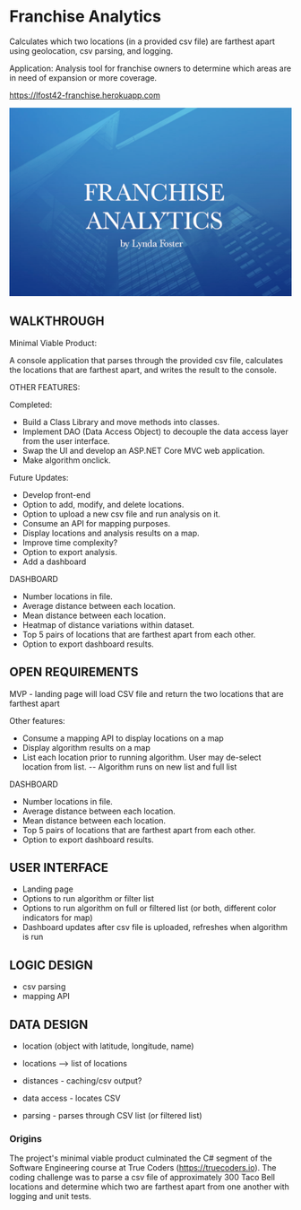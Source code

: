 # Franchise Analytics

Calculates which two locations (in a provided csv file) are farthest apart using geolocation, csv parsing, and logging. 

Application: Analysis tool for franchise owners to determine which areas are in need of expansion or more coverage.

https://lfost42-franchise.herokuapp.com 

![My App](./app.png)

## WALKTHROUGH

Minimal Viable Product:

A console application that parses through the provided csv file, calculates the locations that are farthest apart, and writes the result to the console. 

OTHER FEATURES:

Completed: 

- Build a Class Library and move methods into classes.
- Implement DAO (Data Access Object) to decouple the data access layer from the user interface.
- Swap the UI and develop an ASP.NET Core MVC web application. 
- Make algorithm onclick.

Future Updates:

- Develop front-end
- Option to add, modify, and delete locations. 
- Option to upload a new csv file and run analysis on it. 
- Consume an API for mapping purposes. 
- Display locations and analysis results on a map. 
- Improve time complexity?
- Option to export analysis.
- Add a dashboard 

DASHBOARD

- Number locations in file.
- Average distance between each location.
- Mean distance between each location. 
- Heatmap of distance variations within dataset. 
- Top 5 pairs of locations that are farthest apart from each other. 
- Option to export dashboard results.

## OPEN REQUIREMENTS
MVP
	- landing page will load CSV file and return the two locations that are farthest apart

Other features:

- Consume a mapping API to display locations on a map
- Display algorithm results on a map
- List each location prior to running algorithm. User may de-select location from list.
	-- Algorithm runs on new list and full list

DASHBOARD

- Number locations in file.
- Average distance between each location.
- Mean distance between each location.
- Top 5 pairs of locations that are farthest apart from each other. 
- Option to export dashboard results. 

## USER INTERFACE
- Landing page
- Options to run algorithm or filter list
- Options to run algorithm on full or filtered list (or both, different color indicators for map)
- Dashboard updates after csv file is uploaded, refreshes when algorithm is run

## LOGIC DESIGN
- csv parsing
- mapping API

## DATA DESIGN
- location (object with latitude, longitude, name)
- locations --> list of locations
- distances - caching/csv output?

- data access - locates CSV
- parsing - parses through CSV list (or filtered list)

### Origins

The project's minimal viable product culminated the C# segment of the Software Engineering course at True Coders (https://truecoders.io). The coding challenge was to parse a csv file of approximately 300 Taco Bell locations and determine which two are farthest apart from one another with logging and unit tests. 